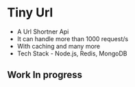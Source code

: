 # Tiny Url

- A Url Shortner Api
- It can handle more than 1000 request/s
- With caching and many more
- Tech Stack - Node.js, Redis, MongoDB

## Work In progress
